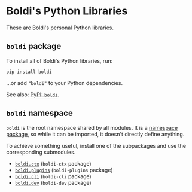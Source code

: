 # Boldi's Python Libraries

These are Boldi's personal Python libraries.

## `boldi` package

To install all of Boldi's Python libraries, run:

```shell
pip install boldi
```

...or add `"boldi"` to your Python dependencies.

See also: [PyPI: `boldi`](https://pypi.org/project/boldi/).

## `boldi` namespace

`boldi` is the root namespace shared by all modules.
It is a [namespace package](https://realpython.com/python-namespace-package/),
so while it can be imported, it doesn't directly define anything.

To achieve something useful, install one of the subpackages and use the corresponding submodules.

* [`boldi.ctx`](ctx.md) (`boldi-ctx` package)
* [`boldi.plugins`](plugins.md) (`boldi-plugins` package)
* [`boldi.cli`](cli.md) (`boldi-cli` package)
* [`boldi.dev`](dev.md) (`boldi-dev` package)
